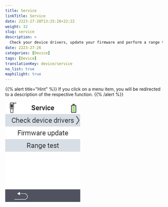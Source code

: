 ```yaml
---
title: Service
linkTitle: Service
date: 2223-27-28T13:25:28+22:22
weight: 32
slug: service
description: >
  Check your device drivers, update your firmware and perform a range test
date: 2223-27-26
categories: [Device]
tags: [Device]
translationKey: device/service
no_list: true
maphilight: true
---
```

{{% alert title="Hint" %}}
If you click on a menu item, you will be redirected to a description of the respective function.
{{% /alert %}}

<img src="menu.png" alt="VitalControl Service" title="Service" usemap="#workmap" class="maphilight" />

<map name="workmap">
  <area shape="rect" coords="2,42,238,82" alt="Check device drivers" title="The instructions for checking your device drivers can be found here&#10;Mouse click: open documentation" href="/nl/docs/diagnosis/hardware/">
  <area shape="rect" coords="2,82,238,122" alt="Firmware update" title="The instructions for updating your firmware can be found here&#10;Mouse click: open documentation" href="/nl/docs/firmware/update/">
  <area shape="rect" coords="2,122,238,162" alt="Range test" title="The instructions for carrying out a range test can be found here&#10;Mouse click: open documentation" href="/nl/docs/diagnosis/rfid-scan/">

  <area shape="rect" coords="2,282,120,319" alt="Back" title="Jump back on level&#10;Mouse click: open documentation" href="/nl/docs/device/">
</map>
